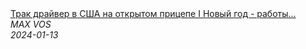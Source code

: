 <!--2024-01-13 05:58:42-->
<div class="yb">
  <a class="nodecor" href="/index.html?rabota/trak_drajver_v_ssha_na_otkrytom_pricepe_i_novyj_god_-_raboty_net_4">
    <img class="preview" data-videoid="2TSH3MP_zx0" src="https://i3.ytimg.com/vi/2TSH3MP_zx0/hqdefault.jpg" align="middle" alt="">
  </a>
  <div class="inlbl text">
    <a class="nodecor" href="/index.html?rabota/trak_drajver_v_ssha_na_otkrytom_pricepe_i_novyj_god_-_raboty_net_4">Трак драйвер в США на открытом прицепе I Новый год - работы...</a><br>
    <i class="smaller2">MAX VOS</i><br>
    <i class="smaller3">2024-01-13</i>
  </div>
</div>
